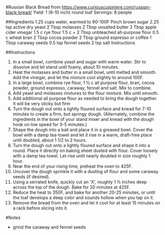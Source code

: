 #Russian Black Bread 
from https://www.curiouscuisiniere.com/russian-black-bread/
Yield: 1 (8-10 inch) round loaf
Servings: 8 people


##Ingredients 
1.25 cups water, warmed to 90-100F
Pinch brown sugar
2.25 tsp active dry yeast
2 Tbsp molasses 
2 Tbsp unsalted butter 
2 Tbsp apple cider vinegar 
1.5 c rye flour
1.5 c + 2 Tbsp unbleached all-purpose flour
0.5 c wheat bran
2 Tbsp cocoa powder
2 Tbsp ground espresso or coffee 
1 Tbsp caraway seeds
0.5 tsp fennel seeds
2 tsp salt Instructions

##Instructions
1. In a small bowl, combine yeast and sugar with warm water. Stir to dissolve and let stand until foamy, about 10 minutes.
2. Heat the molasses and butter in a small bowl, until melted and smooth. Add the vinegar, and let the mixture cool slightly to around 100F. 
3. In a large bowl, combine rye flour, 1 ½ c all purpose flour, bran, cocoa powder, ground espresso, caraway, fennel and salt. Mix to combine. 
4. Add yeast and molasses mixtures to the flour mixture. Mix until smooth.
5. Add additional all purpose flour as needed to bring the dough together. It will be very sticky but firm
6. Turn the dough out onto a lightly floured surface and knead for 7-10 minutes to create a firm, but springy dough. (Alternately, combine the ingredients in the bowl of your stand mixer and knead with the dough hook on low speed for 3-5 minutes.) 
7. Shape the dough into a ball and place it in a greased bowl. Cover the bowl with a damp tea-towel and let it rise in a warm, draft-free place until doubled, about 1 1/2 to 2 hours. 
8. Turn the dough out onto a lightly floured surface and shape it into a round. Place it directly on baking sheet dusted with flour. Cover loosely with a damp tea towel. Let rise until nearly doubled in size roughly 1 hour. 
9. Near the end of your rising time, preheat the oven to 425F. 
10. Uncover the dough sprinkle it with a dusting of flour and some caraway seeds (if desired). 
11. Using a serrated knife, quickly cut an 'X', roughly 1 ½ inches deep across the top of the dough. Bake for 20 minutes at 425F. 
12. Reduce the heat to 350F, and bake for another 20-25 minutes, or until the loaf develops a deep color and sounds hollow when you tap on it. 
13. Remove the bread from the oven and let it cool for at least 15 minutes on a rack before slicing into it.


#Notes
- grind the caraway and fennel seeds